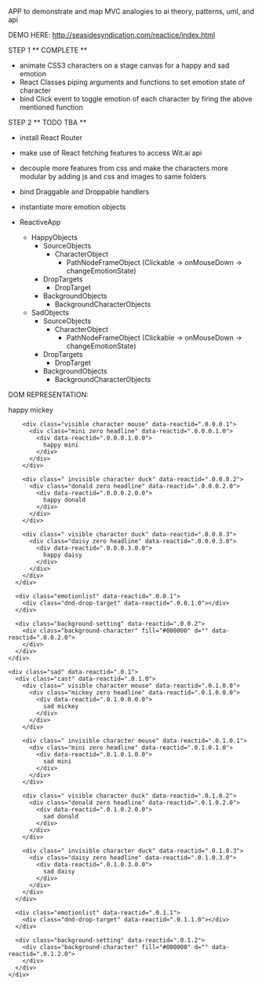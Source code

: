 APP to demonstrate and map MVC analogies to ai theory, patterns, uml, and api

DEMO HERE: http://seasidesyndication.com/reactice/index.html


STEP 1 ** COMPLETE **
- animate CSS3 characters on a stage canvas for a happy and sad emotion
- React Classes piping arguments and functions to set emotion state of character
- bind Click event to toggle emotion of each character by firing the above mentioned function


STEP 2 ** TODO TBA **
- install React Router
- make use of React fetching features to access Wit.ai api
- decouple more features from css and make the characters more modular by adding js and css and images to same folders
- bind Draggable and Droppable handlers
- instantiate more emotion objects



- ReactiveApp
  - HappyObjects
    - SourceObjects
      - CharacterObject
        - PathNodeFrameObject (Clickable -> onMouseDown -> changeEmotionState)
    - DropTargets
      - DropTarget
    - BackgroundObjects
      - BackgroundCharacterObjects
  - SadObjects
    - SourceObjects
      - CharacterObject
        - PathNodeFrameObject (Clickable -> onMouseDown -> changeEmotionState)
    - DropTargets
      - DropTarget
    - BackgroundObjects
      - BackgroundCharacterObjects


DOM REPRESENTATION:

  <div class="stage" data-reactid=".0">
    <div class="happy" data-reactid=".0.0">
      <div class="cast" data-reactid=".0.0.0">
        <div class="invisible character mouse" data-reactid=".0.0.0.0">
          <div class="mickey zero headline" data-reactid=".0.0.0.0.0">
            <div data-reactid=".0.0.0.0.0.0">
              happy mickey
            </div>
          </div>
        </div>

        <div class="visible character mouse" data-reactid=".0.0.0.1">
          <div class="mini zero headline" data-reactid=".0.0.0.1.0">
            <div data-reactid=".0.0.0.1.0.0">
              happy mini
            </div>
          </div>
        </div>

        <div class=" invisible character duck" data-reactid=".0.0.0.2">
          <div class="donald zero headline" data-reactid=".0.0.0.2.0">
            <div data-reactid=".0.0.0.2.0.0">
              happy donald
            </div>
          </div>
        </div>

        <div class=" visible character duck" data-reactid=".0.0.0.3">
          <div class="daisy zero headline" data-reactid=".0.0.0.3.0">
            <div data-reactid=".0.0.0.3.0.0">
              happy daisy
            </div>
          </div>
        </div>
      </div>

      <div class="emotionlist" data-reactid=".0.0.1">
        <div class="dnd-drop-target" data-reactid=".0.0.1.0"></div>
      </div>

      <div class="background-setting" data-reactid=".0.0.2">
        <div class="background-character" fill="#000000" d="" data-reactid=".0.0.2.0">
        </div>
      </div>
    </div>

    <div class="sad" data-reactid=".0.1">
      <div class="cast" data-reactid=".0.1.0">
        <div class=" visible character mouse" data-reactid=".0.1.0.0">
          <div class="mickey zero headline" data-reactid=".0.1.0.0.0">
            <div data-reactid=".0.1.0.0.0.0">
              sad mickey
            </div>
          </div>
        </div>

        <div class=" invisible character mouse" data-reactid=".0.1.0.1">
          <div class="mini zero headline" data-reactid=".0.1.0.1.0">
            <div data-reactid=".0.1.0.1.0.0">
              sad mini
            </div>
          </div>
        </div>

        <div class=" visible character duck" data-reactid=".0.1.0.2">
          <div class="donald zero headline" data-reactid=".0.1.0.2.0">
            <div data-reactid=".0.1.0.2.0.0">
              sad donald
            </div>
          </div>
        </div>

        <div class=" invisible character duck" data-reactid=".0.1.0.3">
          <div class="daisy zero headline" data-reactid=".0.1.0.3.0">
            <div data-reactid=".0.1.0.3.0.0">
              sad daisy
            </div>
          </div>
        </div>
      </div>

      <div class="emotionlist" data-reactid=".0.1.1">
        <div class="dnd-drop-target" data-reactid=".0.1.1.0"></div>
      </div>

      <div class="background-setting" data-reactid=".0.1.2">
        <div class="background-character" fill="#000000" d="" data-reactid=".0.1.2.0">
        </div>
      </div>
    </div>
  </div>